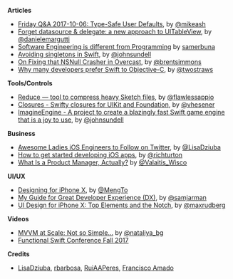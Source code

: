 **Articles**

* [Friday Q&A 2017-10-06: Type-Safe User Defaults](https://www.mikeash.com/pyblog/friday-qa-2017-10-06-type-safe-user-defaults.html), by [@mikeash](https://twitter.com/mikeash)
* [Forget datasource & delegate: a new approach to UITableView](http://danielemargutti.com/2017/10/08/forget-datasource-delegates-a-new-approach-to-uitableview/), by [@danielemargutti](https://twitter.com/danielemargutti)
* [Software Engineering is different from Programming](https://medium.com/@samerbuna/software-engineering-is-different-from-programming-b108c135af26) by [samerbuna](https://twitter.com/samerbuna)
* [Avoiding singletons in Swift](https://www.swiftbysundell.com/posts/avoiding-singletons-in-swift), by [@johnsundell](https://twitter.com/johnsundell)
* [On Fixing that NSNull Crasher in Overcast](http://inessential.com/2017/10/10/on_fixing_that_nsnull_crasher_in_overcas), by [@brentsimmons](https://twitter.com/brentsimmons)
* [Why many developers prefer Swift to Objective-C](https://www.hackingwithswift.com/articles/29/why-many-developers-prefer-swift-to-objective-c), by [@twostraws](https://twitter.com/twostraws)

**Tools/Controls**

* [Reduce — tool to compress heavy Sketch files](https://flawlessapp.io/reduce), by [@flawlessappio](https://twitter.com/flawlessappio)
* [Closures - Swifty closures for UIKit and Foundation](https://github.com/vhesener/Closures), by [@vhesener](https://github.com/vhesener)
* [ImagineEngine - A project to create a blazingly fast Swift game engine that is a joy to use](https://github.com/JohnSundell/ImagineEngine), by [@johnsundell](https://twitter.com/johnsundell)

**Business**

* [Awesome Ladies iOS Engineers to Follow on Twitter](https://medium.com/flawless-app-stories/awesome-ladies-ios-engineers-to-follow-on-twitter-4fd9dff8b242), by [@LisaDziuba](https://twitter.com/LisaDziuba)
* [How to get started developing iOS apps](http://martiancraft.com/blog/2017/10/starting-iOS/), by [@richturton](https://twitter.com/richturton)
* [What Is a Product Manager, Actually?](https://medium.com/@Alex.Valaitis/what-is-a-product-manager-actually-f328f05575) by [@Valaitis_Wisco](https://twitter.com/Valaitis_Wisco)

**UI/UX**

* [Designing for iPhone X](https://designcode.io/ios11-iphone-x), by [@MengTo](https://twitter.com/MengTo)
* [My Guide for Great Developer Experience (DX)](https://www.samjarman.co.nz/dxguide/), by [@samjarman](https://twitter.com/samjarman)
* [UI Design for iPhone X: Top Elements and the Notch](http://blog.maxrudberg.com/post/166045445103/ui-design-for-iphone-x-top-elements-and-the-notch), by [@maxrudberg](https://twitter.com/maxrudberg)

**Videos**

* [MVVM at Scale: Not so Simple...](https://academy.realm.io/posts/try-swift-nyc-2017-nataliya-patsovska-mvvm-at-scale/) by [@nataliya_bg](https://twitter.com/nataliya_bg)
* [Functional Swift Conference Fall 2017](http://2017-fall.funswiftconf.com/)

**Credits**

* [LisaDziuba](http://github.com/lisadziuba), [rbarbosa](https://github.com/rbarbosa), [RuiAAPeres](https://github.com/RuiAAPeres), [Francisco Amado](https://github.com/FranciscoAmado)
